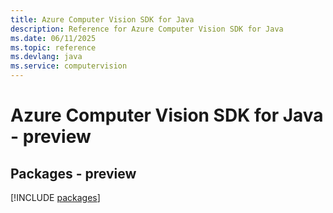 ```yaml
---
title: Azure Computer Vision SDK for Java
description: Reference for Azure Computer Vision SDK for Java
ms.date: 06/11/2025
ms.topic: reference
ms.devlang: java
ms.service: computervision
---
```

# Azure Computer Vision SDK for Java - preview
## Packages - preview
[!INCLUDE [packages](computer-vision-index.md)]